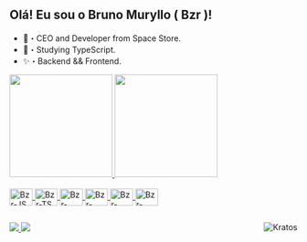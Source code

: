 ## Olá! Eu sou o Bruno Muryllo ( Bzr )!

- 🚀・CEO and Developer from Space Store.
- 🔮・Studying TypeScript.
- ✨・Backend && Frontend.

<div>
  <a href="https://github.com/Bruno-ZRDev">
    <img height="180em" src="https://github-readme-stats.vercel.app/api?username=Bruno-ZRDev&show_icons=true&theme=tokyonight"/>
    <img height="180em" src="https://github-readme-stats.vercel.app/api/top-langs/?username=Bruno-ZRDev&layout=compact&langs_count=16&theme=tokyonight"/>
 </div>
  
 <div style="display: inline_block"><br>
   <img align="center" alt="Bzr-JS" height="30" width="40" src="https://cdn.jsdelivr.net/gh/devicons/devicon/icons/javascript/javascript-original.svg">
   <img align="center" alt="Bzr-TS" height="30" width="40" src="https://cdn.jsdelivr.net/gh/devicons/devicon/icons/typescript/typescript-original.svg">
   <img align="center" alt="Bzr-REACT" height="30" width="40" src="https://cdn.jsdelivr.net/gh/devicons/devicon/icons/react/react-original.svg">
   <img align="center" alt="Bzr-HTML" height="30" width="40" src="https://cdn.jsdelivr.net/gh/devicons/devicon/icons/html5/html5-original.svg">
   <img align="center" alt="Bzr-CSS" height="30" width="40" src="https://cdn.jsdelivr.net/gh/devicons/devicon/icons/css3/css3-original.svg">
   <img align="center" alt="Bzr-LUA" height="30" width="40" src="https://cdn.jsdelivr.net/gh/devicons/devicon/icons/lua/lua-original.svg">
  </div>
  
  ##
  
 <div>
  <a href="https://discord.gg/8EMJK3cyZE" target="_blank"><img src="https://img.shields.io/badge/Discord-7289DA?style=for-the-badge&logo=discord&logoColor=white"   target="_blank"/</a>
    <a href="https://www.youtube.com/channel/UCWMt2NIMJss1qigoszejE_Q" target="_blank"><img src="https://img.shields.io/badge/YouTube-FF0000?style=for-the-badge&logo=youtube&logoColor=white" target="_blank"/</a>
      <img align="right" alt="Kratos" src="https://cdn.discordapp.com/attachments/785035077708939284/930822636626395176/d46lvis-407d8722-3c17-4d02-aa34-d6fcaa559ec3.gif">
 </div>
